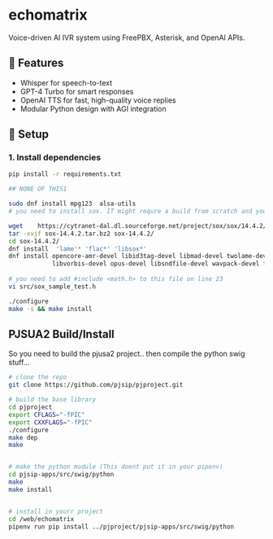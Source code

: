 # echomatrix


Voice-driven AI IVR system using FreePBX, Asterisk, and OpenAI APIs.

## 🔧 Features

- Whisper for speech-to-text
- GPT-4 Turbo for smart responses
- OpenAI TTS for fast, high-quality voice replies
- Modular Python design with AGI integration

## 🚀 Setup

### 1. Install dependencies

```bash
pip install -r requirements.txt

## NONE OF THIS1

sudo dnf install mpg123  alsa-utils 
# you need to install sox. IT might requre a build from scratch and you need a lot of dependencies to get mp3 etcv working.

wget    https://cytranet-dal.dl.sourceforge.net/project/sox/sox/14.4.2/sox-14.4.2.tar.bz2
tar -xvjf sox-14.4.2.tar.bz2 sox-14.4.2/
cd sox-14.4.2/
dnf install  'lame'* 'flac*' 'libsox*'
dnf install opencore-amr-devel libid3tag-devel libmad-devel twolame-devel \
            libvorbis-devel opus-devel libsndfile-devel wavpack-devel file-devel libpng-devel
  
# you need to add #include <math.h> to this file on line 23
vi src/sox_sample_test.h

./configure
make -s && make install
```

## PJSUA2 Build/Install
So you need to build the pjusa2 project.. then compile the python swig stuff...
```bash
# clone the repo
git clone https://github.com/pjsip/pjproject.git

# build the base library
cd pjproject
export CFLAGS="-fPIC"
export CXXFLAGS="-fPIC"
./configure
make dep
make


# make the python module (This doent put it in your pipenv)
cd pjsip-apps/src/swig/python
make
make install


# install in yourr project
cd /web/echomatrix
pipenv run pip install ../pjproject/pjsip-apps/src/swig/python
```
